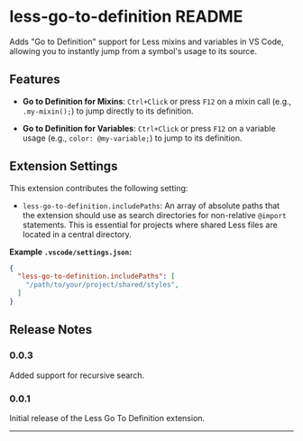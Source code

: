 # less-go-to-definition README

Adds "Go to Definition" support for Less mixins and variables in VS Code, allowing you to instantly jump from a symbol's usage to its source.

## Features

* **Go to Definition for Mixins**: `Ctrl+Click` or press `F12` on a mixin call (e.g., `.my-mixin();`) to jump directly to its definition.

* **Go to Definition for Variables**: `Ctrl+Click` or press `F12` on a variable usage (e.g., `color: @my-variable;`) to jump to its definition.

## Extension Settings

This extension contributes the following setting:

* `less-go-to-definition.includePaths`: An array of absolute paths that the extension should use as search directories for non-relative `@import` statements. This is essential for projects where shared Less files are located in a central directory.

**Example `.vscode/settings.json`:**

```json
{
  "less-go-to-definition.includePaths": [
    "/path/to/your/project/shared/styles",
  ]
}
```

## Release Notes

### 0.0.3

Added support for recursive search.

### 0.0.1

Initial release of the Less Go To Definition extension.

---

